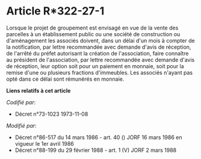 # Article R*322-27-1

Lorsque le projet de groupement est envisagé en vue de la vente des parcelles à un établissement public ou une société de
construction ou d'aménagement les associés doivent, dans un délai d'un mois à compter de la notification, par lettre
recommandée avec demande d'avis de réception, de l'arrêté du préfet autorisant la création de l'association, faire connaître
au président de l'association, par lettre recommandée avec demande d'avis de réception, leur option soit pour un paiement en
monnaie, soit pour la remise d'une ou plusieurs fractions d'immeubles. Les associés n'ayant pas opté dans ce délai sont
rémunérés en monnaie.

**Liens relatifs à cet article**

_Codifié par_:

  - Décret n°73-1023 1973-11-08

_Modifié par_:

  - Décret n°86-517 du 14 mars 1986 - art. 40 () JORF 16 mars 1986 en vigueur le 1er avril 1986
  - Décret n°88-199 du 29 février 1988 - art. 1 (V) JORF 2 mars 1988
